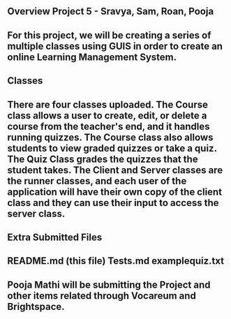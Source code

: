 
Overview Project 5 - Sravya, Sam, Roan, Pooja
-----------------------------------------------------------------------------------------------------------
For this project, we will be creating a series of multiple classes using GUIS in order to create an online Learning Management System.
-----------------------------------------------------------------------------------------------------------
Classes
-----------------------------------------------------------------------------------------------------------
There are four classes uploaded. The Course class allows a user to create, edit, or delete a course from the teacher's end, and it handles running quizzes. The Course class also allows students to view graded quizzes or take a quiz.
The Quiz Class grades the quizzes that the student takes.
The Client and Server classes are the runner classes, and each user of the application will have their own copy of the client class and they can use their input to access the server class.
-----------------------------------------------------------------------------------------------------------
Extra Submitted Files
-----------------------------------------------------------------------------------------------------------
README.md (this file)
Tests.md
examplequiz.txt
-----------------------------------------------------------------------------------------------------------
Pooja Mathi will be submitting the Project and other items related through Vocareum and Brightspace.
-----------------------------------------------------------------------------------------------------------
